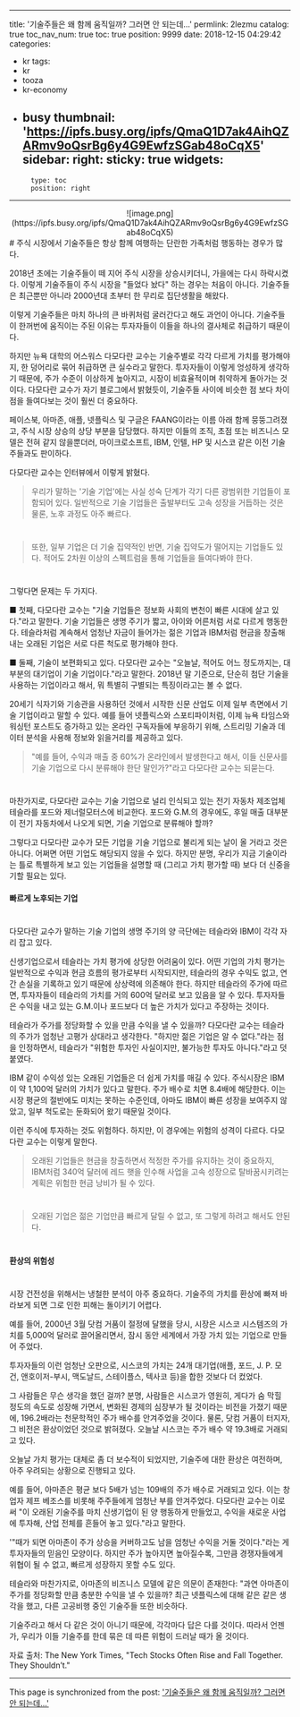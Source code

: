 
---
title: '기술주들은 왜 함께 움직일까? 그러면 안 되는데...'
permlink: 2lezmu
catalog: true
toc_nav_num: true
toc: true
position: 9999
date: 2018-12-15 04:29:42
categories:
- kr
tags:
- kr
- tooza
- kr-economy
- busy
thumbnail: 'https://ipfs.busy.org/ipfs/QmaQ1D7ak4AihQZARmv9oQsrBg6y4G9EwfzSGab48oCqX5'
sidebar:
    right:
        sticky: true
widgets:
    -
        type: toc
        position: right
---


<center>
![image.png](https://ipfs.busy.org/ipfs/QmaQ1D7ak4AihQZARmv9oQsrBg6y4G9EwfzSGab48oCqX5)
</center>
#
주식 시장에서 기술주들은 항상 함께 여행하는 단란한 가족처럼 행동하는 경우가 많다.  

2018년 초에는 기술주들이 떼 지어 주식 시장을 상승시키더니, 가을에는 다시 하락시켰다.  이렇게 기술주들이 주식 시장을 "들었다 놨다" 하는 경우는 처음이 아니다.  기술주들은 최근뿐만 아니라 2000년대 초부터 한 무리로 집단생활을 해왔다. 

이렇게 기술주들은 마치 하나의 큰 바퀴처럼 굴러간다고 해도 과언이 아니다. 기술주들이 한꺼번에 움직이는 주된 이유는 투자자들이 이들을 하나의 결사체로  취급하기 때문이다. 

하지만 뉴욕 대학의 어스워스 다모다란 교수는 기술주별로 각각 다르게 가치를 평가해야지, 한 덩어리로 묶어 취급하면 큰 실수라고 말한다.  투자자들이 이렇게 엉성하게 생각하기 때문에, 주가 수준이 이상하게 높아지고, 시장이 비효율적이며 취약하게 돌아가는 것이다. 다모다란 교수가 자기 블로그에서 밝혔듯이, 기술주들 사이에 비슷한 점 보다 차이점을 들여다보는 것이 훨씬 더 중요하다. 

페이스북, 아마존, 애플, 넷플릭스 및 구글은 FAANG이라는 이름 아래 함께 뭉뚱그려졌고, 주식 시장 상승의 상당 부분을 담당했다. 하지만 이들의 조직, 초점 또는 비즈니스 모델은 전혀 같지 않을뿐더러, 마이크로소프트, IBM, 인텔, HP 및 시스코 같은 이전 기술주들과도 판이하다.  

다모다란 교수는 인터뷰에서 이렇게 밝혔다. 

>우리가 말하는 '기술 기업'에는 사실 성숙 단계가 각기 다른  광범위한 기업들이 포함되어 있다. 일반적으로 기술 기업들은 출발부터도 고속 성장을 거듭하는 것은 물론, 노후 과정도 아주 빠르다. 
#
>또한, 일부 기업은 더 기술 집약적인 반면, 기술 집약도가 떨어지는 기업들도 있다. 적어도 2차원 이상의 스펙트럼을 통해 기업들을 들여다봐야 한다.  
#
그렇다면 문제는 두 가지다. 

■ 첫째, 다모다란 교수는 "기술 기업들은 정보화 사회의 변천이 빠른 시대에 살고 있다."라고 말한다. 기술 기업들은 생명 주기가 짧고, 아이와 어른처럼 서로 다르게 행동한다. 테슬라처럼 계속해서 엄청난 자금이 들어가는 젊은 기업과 IBM처럼 현금을 창출해 내는 오래된 기업은 서로 다른 척도로 평가해야 한다. 

■ 둘째, 기술이 보편화되고 있다. 다모다란 교수는 "오늘날, 적어도 어느 정도까지는, 대부분의 대기업이 기술 기업이다."라고 말한다. 2018년 말 기준으로, 단순히 첨단 기술을 사용하는 기업이라고 해서, 뭐 특별히 구별되는 특징이라고는 볼 수 없다. 

20세기 식자기와 기송관을 사용하던 것에서 시작한  신문 산업도 이제 일부 측면에서 기술 기업이라고 말할 수 있다.   예를 들어 넷플릭스와 스포티파이처럼, 이제 뉴욕 타임스와 워싱턴 포스트도 증가하고 있는 온라인 구독자들에 부응하기 위해, 스트리밍 기술과 데이터 분석을 사용해 정보와 읽을거리를 제공하고 있다. 

>"예를 들어, 수익과 매출 중 60%가 온라인에서 발생한다고 해서, 이들 신문사를 기술 기업으로 다시 분류해야 한단 말인가?"라고 다모다란 교수는 되묻는다. 
#
마찬가지로, 다모다란 교수는 기술 기업으로 널리 인식되고 있는 전기 자동차 제조업체 테슬라를 포드와 제너럴모터스에 비교한다. 포드와 G.M.의 경우에도, 후일 매출 대부분이 전기 자동차에서 나오게 되면, 기술 기업으로 분류해야 할까? 

그렇다고 다모다란 교수가 모든 기업을 기술 기업으로 불리게 되는 날이 올 거라고 것은 아니다. 어쩌면 어떤 기업도 해당되지 않을 수 있다. 하지만 분명, 우리가 지금 기술이라는 틀로 특별하게 보고 있는 기업들을 설명할 때 (그리고 가치 평가할 때) 보다 더 신중을 기할 필요는 있다. 

#### 빠르게 노후되는 기업 
#
다모다란 교수가 말하는 기술 기업의 생명 주기의 양 극단에는 테슬라와 IBM이 각각 자리 잡고 있다.  

신생기업으로서 테슬라는 가치 평가에 상당한 어려움이 있다. 어떤 기업의 가치 평가는 일반적으로 수익과 현금 흐름의 평가로부터 시작되지만, 테슬라의 경우 수익도 없고, 연간 손실을 기록하고 있기 때문에 상상력에 의존해야 한다. 하지만 테슬라의 주가에 따르면, 투자자들이 테슬라의 가치를 거의 600억 달러로 보고 있음을 알 수 있다. 투자자들은 수익을 내고 있는 G.M.이나 포드보다 더 높은 가치가 있다고 주장하는 것이다.  

테슬라가 주가를 정당화할 수 있을 만큼 수익을 낼 수 있을까? 다모다란 교수는 테슬라의 주가가 엄청난 고평가 상대라고 생각한다. "하지만 젊은 기업은 알 수 없다."라는 점을 인정하면서,  테슬라가 "위험한 투자인 사실이지만, 불가능한 투자도 아니다."라고 덧붙였다. 

IBM 같이 수익성 있는 오래된 기업들은 더 쉽게 가치를 매길 수 있다. 주식시장은 IBM이 약 1,100억 달러의 가치가 있다고 말한다. 주가 배수로 치면 8.4배에 해당한다. 이는 시장 평균의 절반에도 미치는 못하는 수준인데, 아마도 IBM이 빠른 성장을 보여주지 않았고, 일부 척도로는 둔화되어 왔기 때문일 것이다. 

이런 주식에 투자하는 것도 위험하다. 하지만, 이 경우에는 위험의 성격이 다르다. 다모다란 교수는 이렇게 말한다. 

>오래된 기업들은 현금을 창출하면서 적정한 주가를 유지하는 것이 중요하지, IBM처럼 340억 달러에 레드 햇을 인수해 사업을 고속 성장으로 탈바꿈시키려는 계획은 위험한 현금 낭비가 될 수 있다. 
#
>오래된 기업은 젊은 기업만큼 빠르게 달릴 수 없고, 또 그렇게 하려고 해서도 안된다. 
#
#### 환상의 위험성 
#
시장 건전성을 위해서는 냉철한 분석이 아주 중요하다. 기술주의 가치를 환상에 빠져 바라보게 되면 그로 인한 피해는 돌이키기 어렵다.  

예를 들어, 2000년 3월 닷컴 거품이 절정에 달했을 당시, 시장은 시스코 시스템즈의 가치를 5,000억 달러로 끌어올리면서, 잠시 동안 세계에서 가장 가치 있는 기업으로 만들어 주었다. 

투자자들의 이런 엄청난 오판으로, 시스코의 가치는 24개 대기업(애플, 포드, J. P. 모건, 앤호이저-부시, 맥도날드, 스테이플스, 텍사코 등)을 합한 것보다 더 컸었다. 

그 사람들은 무슨 생각을 했던 걸까? 분명, 사람들은 시스코가 영원히, 게다가 숨 막힐 정도의 속도로 성장해 가면서, 변화된 경제의 심장부가 될 것이라는 비전을 가졌기 때문에, 196.2배라는 천문학적인 주가 배수를 안겨주었을 것이다. 물론, 닷컴 거품이 터지자, 그 비전은 환상이었던 것으로 밝혀졌다. 오늘날 시스코는 주가 배수 약 19.3배로 거래되고 있다.  

오늘날 가치 평가는 대체로 좀 더 보수적이 되었지만, 기술주에 대한 환상은 여전하며, 아주 우려되는 상황으로 진행되고 있다. 

예를 들어, 아마존은 평균 보다 5배가 넘는 109배의 주가 배수로 거래되고 있다. 이는 창업자 제프 베조스를 비롯해 주주들에게 엄청난 부를 안겨주었다. 다모다란 교수는 이로써 "이 오래된 기술주를 마치 신생기업이 된 양 행동하게 만들었고, 수익을 새로운 사업에 투자해, 산업 전체를 흔들어 놓고 있다."라고 말한다.  

'"때가 되면 아마존이 주가 상승을 커버하고도 남을 엄청난 수익을 거둘 것이다."라는 게 투자자들의 믿음인 모양이다.  하지만 주가 높아지면 높아질수록, 그만큼 경쟁자들에게 위협이 될 수 없고, 빠르게 성장하지 못할 수도 있다.  

테슬라와 마찬가지로, 아마존의 비즈니스 모델에 같은 의문이 존재한다: "과연 아마존이 주가를 정당화할 만큼 충분한 수익을 낼 수 있을까? 최근 넷플릭스에 대해 같은 같은 생각을 했고, 다른 고공비행 중인 기술주들 또한 비슷하다. 

기술주라고 해서 다 같은 것이 아니기 때문에, 각각마다 답은 다를 것이다. 따라서 언젠가, 우리가 이들 기술주를 한데 묶은 데 따른 위험이 드러날 때가 올 것이다. 

자료 출처: The New York Times, "Tech Stocks Often Rise and Fall Together. They Shouldn’t."

- - -

This page is synchronized from the post: ['기술주들은 왜 함께 움직일까? 그러면 안 되는데...'](https://steemit.com/@pius.pius/2lezmu)
